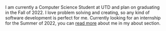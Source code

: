 I am currently a Computer Science Student at UTD and plan on graduating in the Fall of 2022. I love problem solving and creating, so any kind of software development is perfect for me. Currently looking for an internship for the Summer of 2022, you can [read more](/about) about me in my about section.

